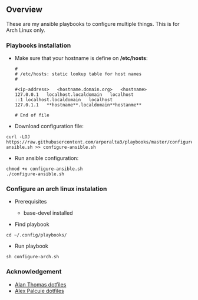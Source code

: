 ## Overview

These are my ansible playbooks to configure multiple things. This is for Arch Linux only.

### Playbooks installation

+ Make sure that your hostname is define on **/etc/hosts**:

	```
	#
	# /etc/hosts: static lookup table for host names
	#

	#<ip-address>	<hostname.domain.org>	<hostname>
	127.0.0.1	localhost.localdomain	localhost
	::1	localhost.localdomain	localhost
	127.0.1.1	**hostname**.localdomain**hostanme**

	# End of file
	```

+ Download configuration file:

```shell
curl -LOJ https://raw.githubusercontent.com/arperalta3/playbooks/master/configure-ansible.sh >> configure-ansible.sh
```

+ Run ansible configuration:

```shell
chmod +x configure-ansible.sh
./configure-ansible.sh
```

### Configure an arch linux instalation

+ Prerequisites
  + base-devel installed

+ Find playbook

```shell
cd ~/.config/playbooks/
```

+ Run playbook

 ```shell
sh configure-arch.sh
```

### Acknowledgement

- [Alan Thomas dotfiles](https://github.com/alanctkc/dotfiles)
- [Alex Palcuie dotfiles](https://github.com/palcu/dotfiles)
